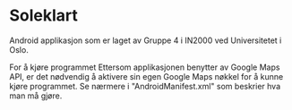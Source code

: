# Soleklart

Android applikasjon som er laget av Gruppe 4 i IN2000 ved Universitetet i Oslo. 

For å kjøre programmet
Ettersom applikasjonen benytter av Google Maps API, er det nødvendig å aktivere sin egen Google Maps nøkkel 
for å kunne kjøre programmet. Se nærmere i "AndroidManifest.xml" som beskrier hva man må gjøre. 
